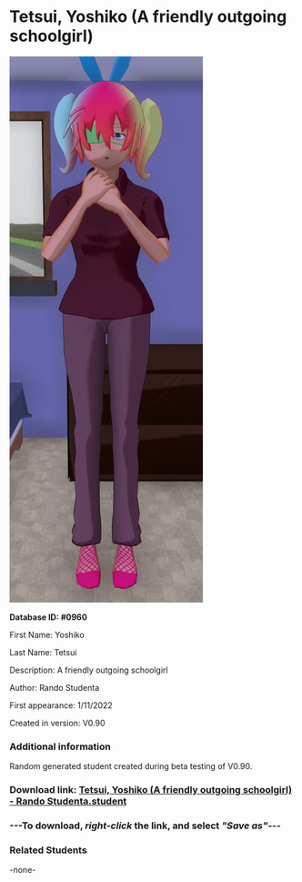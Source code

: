 # Tetsui, Yoshiko (A friendly outgoing schoolgirl)

<img src="../../Files/Images/Tetsui, Yoshiko (A friendly outgoing schoolgirl).png" title="Tetsui, Yoshiko (A friendly outgoing schoolgirl) - Rando Studenta">

**Database ID: #0960**

First Name: Yoshiko

Last Name: Tetsui

Description: A friendly outgoing schoolgirl

Author: Rando Studenta

First appearance: 1/11/2022

Created in version: V0.90

### Additional information

Random generated student created during beta testing of V0.90.

### Download link: <a href="https://raw.githubusercontent.com/Arbiter1223/Daigaku-Gurashi-Custom-Students/master/Files/Student%20Files/Tetsui%2C%20Yoshiko%20(A%20friendly%20outgoing%20schoolgirl)%20-%20Rando%20Studenta.student">Tetsui, Yoshiko (A friendly outgoing schoolgirl) - Rando Studenta.student</a>

### ---**To download, _right-click_ the link, and select _"Save as"_**---

### Related Students

-none-
